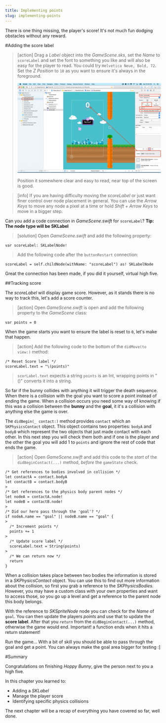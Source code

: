 ```yaml
---
title: Implementing points
slug: implementing-points
---
```


There is one thing missing, the player's score! It's not much fun dodging obstacles without any reward.

#Adding the score label

> [action]
> Drag a *Label* object into the *GameScene.sks*, set the *Name* to `scoreLabel` and set the font to something you like and will also be easy for the player to read.
> You could try `Helvetica Neue, Bold, 72`. Set the *Z Position* to `10` as you want to ensure it's always in the foreground.
>
> ![Add label](../Tutorial-Images/xcode_spritekit_add_score_label.png)
>
> Position it somewhere clear and easy to read, near top of the screen is good.
>

<!-- -->

> [info]
> If you are having difficulty moving the *scoreLabel* or just want finer control over node placement in general.
> You can use the *Arrow Keys* to move any node a pixel at a time or hold *Shift + Arrow Keys* to move in a bigger step.
>

Can you add a code connection in *GameScene.swift* for `scoreLabel`?
**Tip: The node type will be SKLabel**

> [solution]
> Open *GameScene.swift* and add the following property:
>
```
var scoreLabel: SKLabelNode!
```
>
> Add the following code after the `buttonRestart` connection:
>
```
scoreLabel = self.childNode(withName: "scoreLabel") as! SKLabelNode
```
>

Great the connection has been made, if you did it yourself, virtual high five.

##Tracking score

The *scoreLabel* will display game score.  However, as it stands there is no way to track this, let's add a score counter.

> [action]
> Open *GameScene.swift* is open and add the following property to the *GameScene* class:
>
```
var points = 0
```
>

When the game starts you want to ensure the label is reset to `0`, let's make that happen.

> [action]
> Add the following code to the bottom of the `didMove(to view:)` method:
>
```
/* Reset Score label */
scoreLabel.text = "\(points)"
```
>
> `scorLabel.text` expects a string `points` is an Int, wrapping points in "\()" converts it into a string.  

So far if the bunny collides with anything it will trigger the death sequence. When there is a collision with the goal you want to score a point instead of ending the game. When a collision occurs you need some way of knowing if this was a collision between the **bunny** and the **goal**, it it's a collision with anything else the game is over. 

The `didBegin(_ contact:)` method provides `contact` which an `SKPhysicsContact` object. This object contains two properties: `bodyA` and `bodyB` which represent the two objects that just made contact with each other. In this next step you will check them both and if one is the player and the other the goal you will add 1 to `points` and ignore the rest of code that ends the game.  

> [action]
> Open *GameScene.swift* and add this code to the *start* of the `didBeginContact(...)` method, *before* the `gameState` check.
>
```
/* Get references to bodies involved in collision */
let contactA = contact.bodyA
let contactB = contact.bodyB
>
/* Get references to the physics body parent nodes */
let nodeA = contactA.node!
let nodeB = contactB.node!
>
/* Did our hero pass through the 'goal'? */
if nodeA.name == "goal" || nodeB.name == "goal" {
>    
  /* Increment points */
  points += 1
>  
  /* Update score label */
  scoreLabel.text = String(points)
>  
  /* We can return now */
  return
}
```

When a collision takes place between two bodies the information is stored in a *SKPhysicsContact* object.  You can use this to find out more information about the collision, so first you grab a reference to the *SKPhysicsBodies*.  However, you may have a custom class with your own properties and want to access those, so you go up a level and get a reference to the parent node this body belongs.

With the reference to *SKSpriteNode* node you can check for the *Name* of `goal`. You can then update the players *points* and use that to update the **score label**.  After that you *`return`* from the `didBeginContact(...)` method, otherwise the game would end. Important! a function ends when it hits a return statement!

Run the game... With a bit of skill you should be able to pass through the goal and get a point. You can always make the goal area bigger for testing :]

#Summary

Congratulations on finishing *Hoppy Bunny*, give the person next to you a high five.

In this chapter you learned to:

- Adding a *SKLabel*
- Manage the player score
- Identifying specific physics collisions

The next chapter will be a recap of everything you have covered so far, well done.
